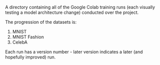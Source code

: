 A directory containing all of the Google Colab training runs (each visually testing a model architecture change) conducted over the project.

The progression of the datasets is:

1. MNIST
2. MNIST Fashion
3. CelebA

Each run has a version number - later version indicates a later (and hopefully improved) run.
